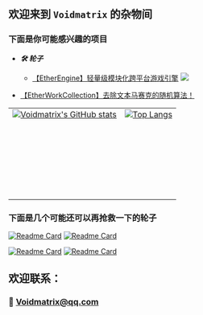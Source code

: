 ## 欢迎来到 `Voidmatrix` 的杂物间

### 下面是你可能感兴趣的项目

+ ***🛠 轮子***

    + [【EtherEngine】轻量级模块化跨平台游戏引擎](https://github.com/VoidmatrixHeathcliff/EtherEngine)
    [![](https://img.shields.io/github/stars/VoidmatrixHeathcliff/EtherEngine.svg?&label=★&labelColor=c90&color=red)](https://github.com/RimoChan/Vtuber_Tutorial/stargazers)


- [【EtherWorkCollection】去除文本马赛克的随机算法！](https://github.com/RimoChan/Night-Beam)

| | |
| :--: | :--: |
| <div style="height: 175px">[![Voidmatrix's GitHub stats](https://github-readme-stats.vercel.app/api?username=VoidmatrixHeathcliff&show_icons=true&theme=flag-india)](https://github.com/VoidmatrixHeathcliff)</div> | <div style="height: 175px">[![Top Langs](https://github-readme-stats.vercel.app/api/top-langs/?username=VoidmatrixHeathcliff&layout=compact&theme=flag-india)](https://github.com/VoidmatrixHeathcliff)</div> |

### 下面是几个可能还可以再抢救一下的轮子

[![Readme Card](https://github-readme-stats.vercel.app/api/pin/?username=VoidmatrixHeathcliff&repo=EtherEngine&theme=flag-india)](https://github.com/VoidmatrixHeathcliff/EtherEngine) [![Readme Card](https://github-readme-stats.vercel.app/api/pin/?username=VoidmatrixHeathcliff&repo=EtherWorkCollection&theme=flag-india)](https://github.com/VoidmatrixHeathcliff/EtherWorkCollection)

[![Readme Card](https://github-readme-stats.vercel.app/api/pin/?username=VoidmatrixHeathcliff&repo=BacklightEngine&theme=flag-india)](https://github.com/VoidmatrixHeathcliff/BacklightEngine) [![Readme Card](https://github-readme-stats.vercel.app/api/pin/?username=VoidmatrixHeathcliff&repo=CatteryCloud&theme=flag-india)](https://github.com/VoidmatrixHeathcliff/CatteryCloud)

## 欢迎联系：
### 📧 Voidmatrix@qq.com
